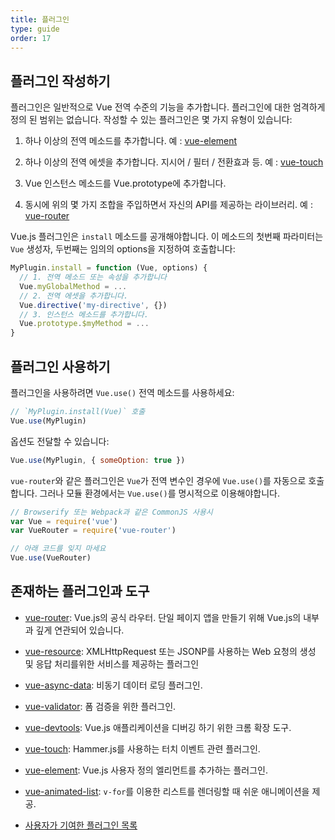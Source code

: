 ```yaml
---
title: 플러그인
type: guide
order: 17
---
```




## 플러그인 작성하기

플러그인은 일반적으로 Vue 전역 수준의 기능을 추가합니다. 플러그인에 대한 엄격하게 정의 된 범위는 없습니다. 작성할 수 있는 플러그인은 몇 가지 유형이 있습니다:

1. 하나 이상의 전역 메소드를 추가합니다. 예 : [vue-element](https://github.com/vuejs/vue-element)

2. 하나 이상의 전역 에셋을 추가합니다. 지시어 / 필터 / 전환효과 등. 예 : [vue-touch](https://github.com/vuejs/vue-touch)

3. Vue 인스턴스 메소드를 Vue.prototype에 추가합니다.

4. 동시에 위의 몇 가지 조합을 주입하면서 자신의 API를 제공하는 라이브러리. 예 : [vue-router](https://github.com/vuejs/vue-router)

Vue.js 플러그인은 `install` 메소드를 공개해야합니다. 이 메소드의 첫번째 파라미터는 `Vue` 생성자, 두번째는 임의의 options을 지정하여 호출합니다:

``` js
MyPlugin.install = function (Vue, options) {
  // 1. 전역 메소드 또는 속성을 추가합니다
  Vue.myGlobalMethod = ...
  // 2. 전역 에셋을 추가합니다.
  Vue.directive('my-directive', {})
  // 3. 인스턴스 메소드를 추가합니다.
  Vue.prototype.$myMethod = ...
}
```

## 플러그인 사용하기

플러그인을 사용하려면 `Vue.use()` 전역 메소드를 사용하세요:

``` js
// `MyPlugin.install(Vue)` 호출
Vue.use(MyPlugin)
```

옵션도 전달할 수 있습니다:

``` js
Vue.use(MyPlugin, { someOption: true })
```

`vue-router`와 같은 플러그인은 `Vue`가 전역 변수인 경우에 `Vue.use()`를 자동으로 호출합니다. 그러나 모듈 환경에서는 `Vue.use()`를 명시적으로 이용해야합니다.

``` js
// Browserify 또는 Webpack과 같은 CommonJS 사용시
var Vue = require('vue')
var VueRouter = require('vue-router')

// 아래 코드를 잊지 마세요
Vue.use(VueRouter)
```

## 존재하는 플러그인과 도구

- [vue-router](https://github.com/vuejs/vue-router): Vue.js의 공식 라우터. 단일 페이지 앱을 만들기 위해 Vue.js의 내부과 깊게 연관되어 있습니다.

- [vue-resource](https://github.com/vuejs/vue-resource): XMLHttpRequest 또는 JSONP를 사용하는 Web 요청의 생성 및 응답 처리를위한 서비스를 제공하는 플러그인

- [vue-async-data](https://github.com/vuejs/vue-async-data): 비동기 데이터 로딩 플러그인.

- [vue-validator](https://github.com/vuejs/vue-validator): 폼 검증을 위한 플러그인.

- [vue-devtools](https://github.com/vuejs/vue-devtools): Vue.js 애플리케이션을 디버깅 하기 위한 크롬 확장 도구.

- [vue-touch](https://github.com/vuejs/vue-touch): Hammer.js를 사용하는 터치 이벤트 관련 플러그인.

- [vue-element](https://github.com/vuejs/vue-element): Vue.js 사용자 정의 엘리먼트를 추가하는 플러그인.

- [vue-animated-list](https://github.com/vuejs/vue-animated-list): `v-for`를 이용한 리스트를 렌더링할 때 쉬운 애니메이션을 제공.

- [사용자가 기여한 플러그인 목록](https://github.com/vuejs/awesome-vue#libraries--plugins)
